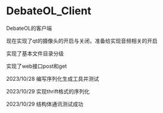# DebateOL_Client
DebateOL的客户端

现在实现了qt的摄像头的开启与关闭，准备给实现音频相关的开启

实现了基本文件目录分级

实现了web接口post和get

2023/10/28 编写序列化生成工具并测试 

2023/10/29 实现thrift格式的序列化

2023/10/29 结构体通讯测试成功


